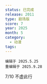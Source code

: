 ```yaml
---
status: 已完成
release: 2011
type: 剧场版
score: 7
year: 2025
month: 5
category:
  - 动漫
tags:
---
```

	编辑于 2025.5.25
	重编辑于 2025.9.28

7/10 不虚此行


